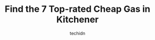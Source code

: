 ---
layout: ampstory
image: https://i0.wp.com/www.auto.or.id/wp-content/uploads/2023/06/husky-0-kitchener-1686323731.jpeg?resize=640,853
author: techidn
featured: false
description: Kitchener, Ontario, Canada is a haven for Cheap Gas enthusiasts, boasting an impressive array of 7 top-notch establishments. Whether youre a seasoned connoisseur or simply curious to explor
title: Find the 7 Top-rated Cheap Gas in Kitchener
cover:
   title: Find the 7 Top-rated Cheap Gas in Kitchener
   subtitle: AUTO.OR.ID
   background: https://www.auto.or.id/wp-content/uploads/2023/06/husky-0-kitchener-1686323731.jpeg

pages: 
 - layout: thirds
   top: <h1>#1 Esso Highland</h1>
   bottom: "<p>Poor service of employees. They dont know on which items we can scan our optimum points card. The employee doesnt even had name tag , told himself as adhityu but on s</p>"
   background: https://www.auto.or.id/wp-content/uploads/2023/06/husky-1-kitchener-1686323733.jpeg
   backgroundblur: true
 - layout: thirds
   top: <h1>#2 Esso</h1>
   bottom: "<p>775 Highland Rd W, Kitchener, ON N2M 5P5, Canada</p>"
   background: https://www.auto.or.id/wp-content/uploads/2023/06/husky-2-kitchener-1686323734.jpeg
   cta:
      link: https://www.auto.or.id/find-the-7-top-rated-cheap-gas-in-kitchener/
      text: Find the 7 Top-rated Cheap Gas in Kitchener
 - layout: thirds
   top: <h1>#3 KITCHENER MOBIL</h1>
   bottom: "<p>1166 Victoria St N, Kitchener, ON N2B 3C9, Canada</p>"
   background: https://images.unsplash.com/photo-1626302592077-206bbcf450ae?ixlib=rb-4.0.3&ixid=MnwxMjA3fDB8MHxwaG90by1wYWdlfHx8fGVufDB8fHx8&auto=format&fit=crop&w=640&h=853&q=80
   cta:
      link: https://www.auto.or.id/find-the-7-top-rated-cheap-gas-in-kitchener/
      text: Find the 7 Top-rated Cheap Gas in Kitchener
 - layout: thirds
   top: <h1>#4 Esso</h1>
   bottom: "<p>655 Strasburg, Block Line Rd, Kitchener, ON N2E 2H7, Canada</p>"
   background: https://images.unsplash.com/photo-1610566062594-fe61d8f17c71?ixlib=rb-4.0.3&ixid=MnwxMjA3fDB8MHxwaG90by1wYWdlfHx8fGVufDB8fHx8&auto=format&fit=crop&w=640&h=853&q=80
   cta:
      link: https://www.auto.or.id/find-the-7-top-rated-cheap-gas-in-kitchener/
      text: Find the 7 Top-rated Cheap Gas in Kitchener
 - layout: thirds
   top: <h1>#5 Pioneer - Gas Station</h1>
   bottom: "<p>1105 King St E, Kitchener, ON N2G 2N3, Canada</p>"
   background: https://images.unsplash.com/photo-1508048236731-b5ef91f7840c?ixlib=rb-4.0.3&ixid=MnwxMjA3fDB8MHxwaG90by1wYWdlfHx8fGVufDB8fHx8&auto=format&fit=crop&w=640&h=853&q=80
   cta:
      link: https://www.auto.or.id/find-the-7-top-rated-cheap-gas-in-kitchener/
      text: Find the 7 Top-rated Cheap Gas in Kitchener
 - layout: thirds
   top: <h1>#6 Ultramar - Gas Station</h1>
   bottom: "<p>136 Weber St S, Waterloo, ON N2J 2A8, Canada</p>"
   background: https://images.unsplash.com/photo-1608839968395-12aed2154570?ixlib=rb-4.0.3&ixid=MnwxMjA3fDB8MHxwaG90by1wYWdlfHx8fGVufDB8fHx8&auto=format&fit=crop&w=640&h=853&q=80
   cta:
      link: https://www.auto.or.id/find-the-7-top-rated-cheap-gas-in-kitchener/
      text: Find the 7 Top-rated Cheap Gas in Kitchener
 - layout: thirds
   top: <h1>#7 Esso</h1>
   bottom: "<p>1025 Ottawa St N, Kitchener, ON N2A 1H3, Canada</p>"
   background: https://images.unsplash.com/photo-1594420307680-4e404e105d86?ixlib=rb-4.0.3&ixid=MnwxMjA3fDB8MHxwaG90by1wYWdlfHx8fGVufDB8fHx8&auto=format&fit=crop&w=640&h=853&q=80
   cta:
      link: https://www.auto.or.id/find-the-7-top-rated-cheap-gas-in-kitchener/
      text: Find the 7 Top-rated Cheap Gas in Kitchener
 - layout: thirds
   middle: Continue reading...
   background: https://images.unsplash.com/photo-1635433868513-afc621b81834?ixlib=rb-4.0.3&ixid=MnwxMjA3fDB8MHxwaG90by1wYWdlfHx8fGVufDB8fHx8&auto=format&fit=crop&w=640&h=853&q=80
   cta:
      link: https://www.auto.or.id/find-the-7-top-rated-cheap-gas-in-kitchener/
      text: Find the 7 Top-rated Cheap Gas in Kitchener

---